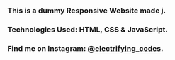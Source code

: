### This is a dummy Responsive Website made j.

### Technologies Used: HTML, CSS & JavaScript.

### Find me on Instagram: [@electrifying_codes][Instagram].

[Instagram]: https://www.instagram.com/electrifying_codes